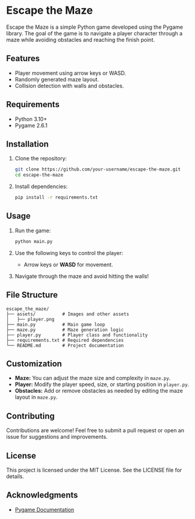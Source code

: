 # Escape the Maze

Escape the Maze is a simple Python game developed using the Pygame library. The goal of the game is to navigate a player character through a maze while avoiding obstacles and reaching the finish point.

## Features

- Player movement using arrow keys or WASD.
- Randomly generated maze layout.
- Collision detection with walls and obstacles.

## Requirements

- Python 3.10+
- Pygame 2.6.1

## Installation

1. Clone the repository:
   ```bash
   git clone https://github.com/your-username/escape-the-maze.git
   cd escape-the-maze
   ```

2. Install dependencies:
   ```bash
   pip install -r requirements.txt
   ```

## Usage

1. Run the game:
   ```bash
   python main.py
   ```

2. Use the following keys to control the player:
   - Arrow keys or **WASD** for movement.

3. Navigate through the maze and avoid hitting the walls!

## File Structure

```
escape_the_maze/
├── assets/          # Images and other assets
│   ├── player.png
├── main.py          # Main game loop
├── maze.py          # Maze generation logic
├── player.py        # Player class and functionality
├── requirements.txt # Required dependencies
└── README.md        # Project documentation
```

## Customization

- **Maze:** You can adjust the maze size and complexity in `maze.py`.
- **Player:** Modify the player speed, size, or starting position in `player.py`.
- **Obstacles:** Add or remove obstacles as needed by editing the maze layout in `maze.py`.

## Contributing

Contributions are welcome! Feel free to submit a pull request or open an issue for suggestions and improvements.

## License

This project is licensed under the MIT License. See the LICENSE file for details.

## Acknowledgments

- [Pygame Documentation](https://www.pygame.org/docs/)
